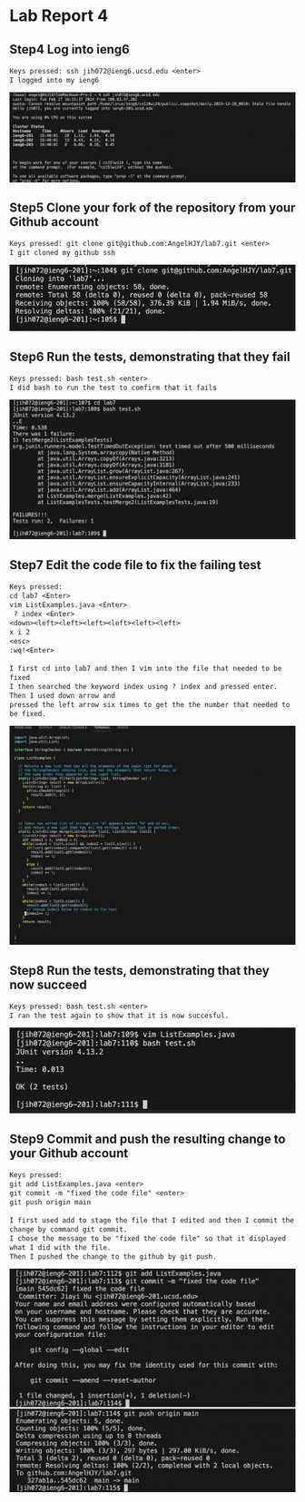 # Lab Report 4

## Step4 Log into ieng6
```
Keys pressed: ssh jih072@ieng6.ucsd.edu <enter>
I logged into my ieng6
```
![Image](Lab4-1.png)
## Step5 Clone your fork of the repository from your Github account 
```
Keys pressed: git clone git@github.com:AngelHJY/lab7.git <enter>
I git cloned my github ssh
```
![Image](lab4-2.png)
## Step6 Run the tests, demonstrating that they fail
```
Keys pressed: bash test.sh <enter>
I did bash to run the test to comfirm that it fails
```
![Image](lab4-3.png)
## Step7 Edit the code file to fix the failing test
```
Keys pressed:
cd lab7 <Enter>
vim ListExamples.java <Enter>
 ? index <Enter>
<down><left><left><left><left><left><left>
x i 2
<esc>
:wq!<Enter>

I first cd into lab7 and then I vim into the file that needed to be fixed
I then searched the keyword index using ? index and pressed enter. Then I used down arrow and
pressed the left arrow six times to get the the number that needed to be fixed.
```
![Image](lab4-4.png)
## Step8 Run the tests, demonstrating that they now succeed
```
Keys pressed: bash test.sh <enter>
I ran the test again to show that it is now succesful.
```
![Image](lab4-5.png)
## Step9 Commit and push the resulting change to your Github account
```
Keys pressed: 
git add ListExamples.java <enter>
git commit -m "fixed the code file" <enter>
git push origin main

I first used add to stage the file that I edited and then I commit the change by command git commit.
I chose the message to be "fixed the code file" so that it displayed what I did with the file.
Then I pushed the change to the github by git push. 
```
![Image](lab4-6-1.png)
![Image](lab4-6-2.png)
